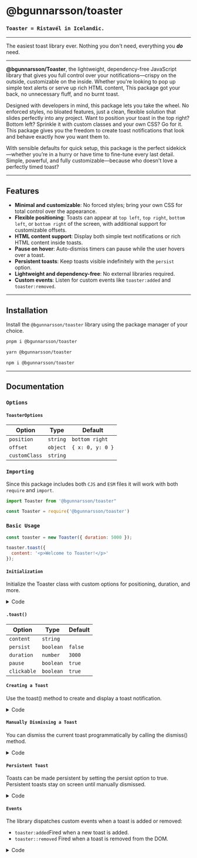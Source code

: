# @bgunnarsson/toaster

### `Toaster = Ristavél in Icelandic.`

---

The easiest toast library ever. Nothing you don't need, everything you **_do_** need.

---

**@bgunnarsson/Toaster**, the lightweight, dependency-free JavaScript library that gives you full control over your notifications—crispy on the outside, customizable on the inside. Whether you're looking to pop up simple text alerts or serve up rich HTML content, This package got your back, no unnecessary fluff, and no burnt toast.

Designed with developers in mind, this package lets you take the wheel. No enforced styles, no bloated features, just a clean, flexible solution that slides perfectly into any project. Want to position your toast in the top right? Bottom left? Sprinkle it with custom classes and your own CSS? Go for it. This package gives you the freedom to create toast notifications that look and behave exactly how you want them to.

With sensible defaults for quick setup, this package is the perfect sidekick—whether you’re in a hurry or have time to fine-tune every last detail. Simple, powerful, and fully customizable—because who doesn't love a perfectly timed toast?

---

## Features

- **Minimal and customizable**: No forced styles; bring your own CSS for total control over the appearance.
- **Flexible positioning**: Toasts can appear at `top left`, `top right`, `bottom left`, or `bottom right` of the screen, with additional support for customizable offsets.
- **HTML content support**: Display both simple text notifications or rich HTML content inside toasts.
- **Pause on hover**: Auto-dismiss timers can pause while the user hovers over a toast.
- **Persistent toasts**: Keep toasts visible indefinitely with the `persist` option.
- **Lightweight and dependency-free**: No external libraries required.
- **Custom events**: Listen for custom events like `toaster:added` and `toaster:removed`.

---

## Installation

Install the `@bgunnarsson/toaster` library using the package manager of your choice.

```bash
pnpm i @bgunnarsson/toaster

yarn @bgunnarsson/toaster

npm i @bgunnarsson/toaster
```

---

## Documentation

### `Options`

#### `ToasterOptions`

| **Option**      | **Type**  | **Default**      |
|-----------------|-----------|------------------|
| `position`      | `string`  | `bottom right`   |
| `offset`        | `object`  | `{ x: 0, y: 0 }` |
| `customClass`   | `string`  |                  |

### `Importing`
Since this package includes both `CJS` and `ESM` files it will work with both `require` and `import`.

```javascript
import Toaster from '@bgunnarsson/toaster"
```
```javascript
const Toaster = require('@bgunnarsson/toaster')
```

### `Basic Usage`

```javascript
const toaster = new Toaster({ duration: 5000 });

toaster.toast({
  content: '<p>Welcome to Toaster!</p>'
});
```

#### `Initialization`
Initialize the Toaster class with custom options for positioning, duration, and more.

<details>
<summary>Code</summary>

```javascript
const toaster = new Toaster({
  position: 'bottom right',  // Position the toasts at the bottom-right corner.
  offset: { x: 20, y: 20 },  // Offset the toast from the bottom-right by 20px.
  customClass: 'my-toaster', // Add a custom class to the toasts.
});
```

</details>


#### `.toast()`
| **Option**      | **Type**  | **Default**      |
|-----------------|-----------|------------------|
| `content`       | `string`  |                  |
| `persist`       | `boolean` | `false`          |
| `duration`      | `number`  | `3000`           |
| `pause`         | `boolean` | `true`           |
| `clickable`     | `boolean` | `true`           |


#### `Creating a Toast`
Use the toast() method to create and display a toast notification.

<details>
<summary>Code</summary>

```javascript
toaster.toast({
  content: '<p>Hello, this is a toast!</p>',  // Display HTML content.
  duration: 3000,  // Auto-dismiss the toast after 3 seconds.
  clickable: true, // Make the toast clickable to dismiss.
});
```

</details>

#### `Manually Dismissing a Toast`
You can dismiss the current toast programmatically by calling the dismiss() method.


<details>
<summary>Code</summary>

```javascript
toaster.dismiss()
```

</details>

#### `Persistent Toast`
Toasts can be made persistent by setting the persist option to true. Persistent toasts stay on screen until manually dismissed.


<details>
<summary>Code</summary>

```javascript
toaster.toast({
  content: 'Persistent toast message!',
  persist: true, // Toast will stay until dismissed manually.
});
```

</details>


#### `Events`
The library dispatches custom events when a toast is added or removed:

* `toaster:added`Fired when a new toast is added.
* `toaster::removed` Fired when a toast is removed from the DOM.

<details>
<summary>Code</summary>

```javascript
document.addEventListener('toaster:added', (event) => {
  console.log('Toast added:', event.detail);
});

document.addEventListener('toaster:removed', (event) => {
  console.log('Toast removed:', event.detail);
});
```

</details>
